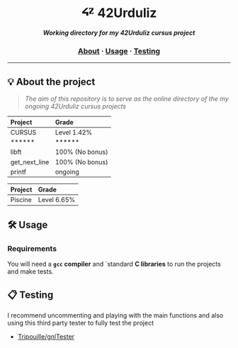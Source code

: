 <h1 align="center">
	<img src="img/42.jpg" width="30px"> 42Urduliz
</h1>

<p align="center">
	<b><i>Working directory for my 42Urduliz cursus project</i></b><br>

<h3 align="center">
	<a href="#%EF%B8%8F-about">About</a>
	<span> · </span>
	<a href="#%EF%B8%8F-usage">Usage</a>
	<span> · </span>
	<a href="#-testing">Testing</a>
</h3>

---

## 💡 About the project

> _The aim of this repository is to serve as the online directory of the my ongoing 42Urduliz cursus projects_

Project  | Grade
:--- | :---
CURSUS  | Level 1.42%
******  | ******
libft  | 100% (No bonus)
get_next_line  | 100% (No bonus)
printf  | ongoing

Project  | Grade
|:--- | :---
Piscine  | Level 6.65%

## 🛠️ Usage

### Requirements

You will need a **`gcc` compiler** and `standard **C libraries** to run the projects and make tests.

## 📋 Testing

I recommend uncommenting and playing with the main functions and also using this third party tester to fully test the project

* [Tripouille/gnlTester](https://github.com/Tripouille/gnlTester)
